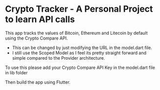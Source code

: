 # Crypto Tracker - A Personal Project to learn API calls

This app tracks the values of Bitcoin, Ethereum and Litecoin by default using the Crypto Compare API.
* This can be changed by just modifying the URL in the model.dart file.
* I still use the Scoped Model as I feel its pretty straight forward and simple compared to the Provider architecture.

To use this please add your Crypto Compare API Key in the model.dart file in lib folder

Then build the app using Flutter.


